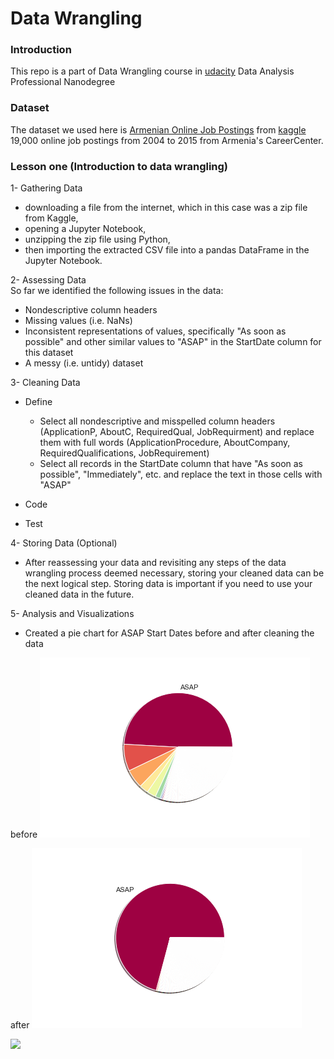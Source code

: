 # Data Wrangling

### Introduction
This repo is a part of Data Wrangling course in [udacity](https://udacity.com) Data Analysis Professional Nanodegree

### Dataset
The dataset we used here is [Armenian Online Job Postings](https://www.kaggle.com/udacity/armenian-online-job-postings) from [kaggle](https://www.kaggle.com)
19,000 online job postings from 2004 to 2015 from Armenia's CareerCenter.

### Lesson one (Introduction to data wrangling)
1- Gathering Data
* downloading a file from the internet, which in this case was a zip file from Kaggle,
* opening a Jupyter Notebook,
* unzipping the zip file using Python,
* then importing the extracted CSV file into a pandas DataFrame in the Jupyter Notebook.

2- Assessing Data</br>
So far we identified the following issues in the data:
* Nondescriptive column headers
* Missing values (i.e. NaNs)
* Inconsistent representations of values, specifically "As soon as possible" and other similar values to "ASAP" in the StartDate column for this dataset
* A messy (i.e. untidy) dataset

3- Cleaning Data
* Define
  * Select all nondescriptive and misspelled column headers (ApplicationP, AboutC, RequiredQual, JobRequirment) and replace them with full words (ApplicationProcedure, AboutCompany, RequiredQualifications, JobRequirement)
  * Select all records in the StartDate column that have "As soon as possible", "Immediately", etc. and replace the text in those cells with "ASAP"
  
* Code

* Test

4- Storing Data (Optional)
* After reassessing your data and revisiting any steps of the data wrangling process deemed necessary, storing your cleaned data can be the next logical step. Storing data is important if you need to use your cleaned data in the future.

5- Analysis and Visualizations
* Created a pie chart for ASAP Start Dates before and after cleaning the data

before
![](Images/before_pie.png)

after
![](Images/ASAP.png)

![](Images/party.gif)
